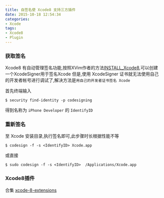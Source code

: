 ```yaml
---
title: 自签名使 Xcode8 支持三方插件
date: 2015-10-18 12:54:34
categories:
- Xcode
tags:
- Xcode8
- Plugin
---
```

### 获取签名

Xcode8 有自动管理签名功能,按照XVim作者的方法[INSTALL_Xcode8](https://github.com/XVimProject/XVim/blob/master/INSTALL_Xcode8.md),可以创建一个XcodeSigner用于签名Xcode<!-- more -->
但是,使用 XcodeSigner 证书就无法使用自己的开发者帐号进行调试了,解决方法是`用自己的开发者证书签名 Xcode`

首先终端输入
```
$ security find-identity -p codesigning
```

得到名称为 `iPhone Developer` 的 `IdentifyID`


### 重新签名 

至 Xcode 安装目录,执行签名即可,此步骤时长根据性能不等

```
$ codesign -f -s <IdentifyID> Xcode.app
```


或直接


```
$ sudo codesign -f -s <IdentifyID>  /Applications/Xcode.app
```

### Xcode8插件

合集
[xcode-8-extensions](https://theswiftdev.com/2016/08/17/xcode-8-extensions/)


